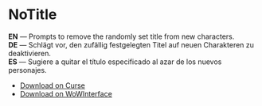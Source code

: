 NoTitle
==========

**EN** — Prompts to remove the randomly set title from new characters.  
**DE** — Schlägt vor, den zufällig festgelegten Titel auf neuen Charakteren zu deaktivieren.  
**ES** — Sugiere a quitar el título especificado al azar de los nuevos personajes.

* [Download on Curse](https://www.curseforge.com/wow/addons/no-title)
* [Download on WoWInterface](https://www.wowinterface.com/downloads/info22746-NoTitle.html)

